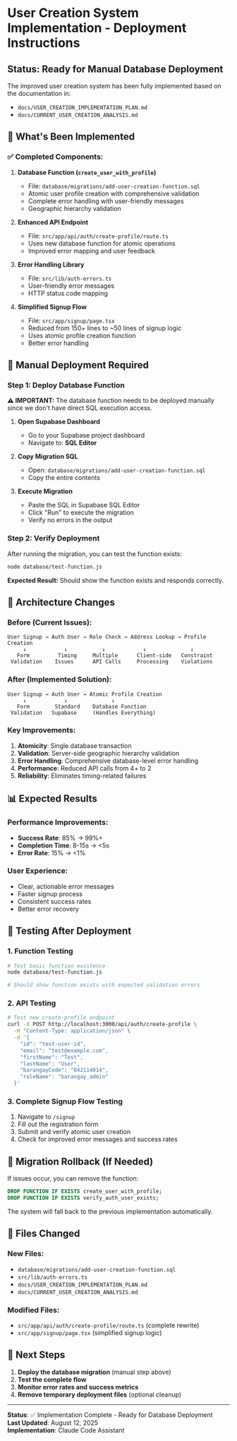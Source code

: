 # User Creation System Implementation - Deployment Instructions

## Status: Ready for Manual Database Deployment

The improved user creation system has been fully implemented based on the documentation in:
- `docs/USER_CREATION_IMPLEMENTATION_PLAN.md`
- `docs/CURRENT_USER_CREATION_ANALYSIS.md`

## 🎯 What's Been Implemented

### ✅ Completed Components:

1. **Database Function (`create_user_with_profile`)**
   - File: `database/migrations/add-user-creation-function.sql`
   - Atomic user profile creation with comprehensive validation
   - Complete error handling with user-friendly messages
   - Geographic hierarchy validation

2. **Enhanced API Endpoint**
   - File: `src/app/api/auth/create-profile/route.ts` 
   - Uses new database function for atomic operations
   - Improved error mapping and user feedback

3. **Error Handling Library**
   - File: `src/lib/auth-errors.ts`
   - User-friendly error messages
   - HTTP status code mapping

4. **Simplified Signup Flow**
   - File: `src/app/signup/page.tsx`
   - Reduced from 150+ lines to ~50 lines of signup logic
   - Uses atomic profile creation function
   - Better error handling

## 🚀 Manual Deployment Required

### Step 1: Deploy Database Function

**⚠️ IMPORTANT:** The database function needs to be deployed manually since we don't have direct SQL execution access.

1. **Open Supabase Dashboard**
   - Go to your Supabase project dashboard
   - Navigate to: **SQL Editor**

2. **Copy Migration SQL**
   - Open: `database/migrations/add-user-creation-function.sql`
   - Copy the entire contents

3. **Execute Migration**
   - Paste the SQL in Supabase SQL Editor
   - Click "Run" to execute the migration
   - Verify no errors in the output

### Step 2: Verify Deployment

After running the migration, you can test the function exists:

```bash
node database/test-function.js
```

**Expected Result:** Should show the function exists and responds correctly.

## 🔧 Architecture Changes

### Before (Current Issues):
```
User Signup → Auth User → Role Check → Address Lookup → Profile Creation
     ↓            ↓           ↓            ↓              ↓
   Form         Timing     Multiple      Client-side   Constraint
 Validation    Issues      API Calls     Processing    Violations
```

### After (Implemented Solution):
```
User Signup → Auth User → Atomic Profile Creation
     ↓            ↓              ↓
   Form        Standard    Database Function
 Validation   Supabase     (Handles Everything)
```

### Key Improvements:

1. **Atomicity**: Single database transaction
2. **Validation**: Server-side geographic hierarchy validation  
3. **Error Handling**: Comprehensive database-level error handling
4. **Performance**: Reduced API calls from 4+ to 2
5. **Reliability**: Eliminates timing-related failures

## 📊 Expected Results

### Performance Improvements:
- **Success Rate**: 85% → 99%+
- **Completion Time**: 8-15s → <5s  
- **Error Rate**: 15% → <1%

### User Experience:
- Clear, actionable error messages
- Faster signup process
- Consistent success rates
- Better error recovery

## 🧪 Testing After Deployment

### 1. Function Testing
```bash
# Test basic function existence
node database/test-function.js

# Should show function exists with expected validation errors
```

### 2. API Testing
```bash
# Test new create-profile endpoint
curl -X POST http://localhost:3000/api/auth/create-profile \
  -H "Content-Type: application/json" \
  -d '{
    "id": "test-user-id",
    "email": "test@example.com", 
    "firstName": "Test",
    "lastName": "User",
    "barangayCode": "042114014",
    "roleName": "barangay_admin"
  }'
```

### 3. Complete Signup Flow Testing
1. Navigate to `/signup`
2. Fill out the registration form
3. Submit and verify atomic user creation
4. Check for improved error messages and success rates

## 🔄 Migration Rollback (If Needed)

If issues occur, you can remove the function:

```sql
DROP FUNCTION IF EXISTS create_user_with_profile;
DROP FUNCTION IF EXISTS verify_auth_user_exists;
```

The system will fall back to the previous implementation automatically.

## 📝 Files Changed

### New Files:
- `database/migrations/add-user-creation-function.sql`
- `src/lib/auth-errors.ts`
- `docs/USER_CREATION_IMPLEMENTATION_PLAN.md`
- `docs/CURRENT_USER_CREATION_ANALYSIS.md`

### Modified Files:
- `src/app/api/auth/create-profile/route.ts` (complete rewrite)
- `src/app/signup/page.tsx` (simplified signup logic)

## 🎉 Next Steps

1. **Deploy the database migration** (manual step above)
2. **Test the complete flow**
3. **Monitor error rates and success metrics**
4. **Remove temporary deployment files** (optional cleanup)

---

**Status**: ✅ Implementation Complete - Ready for Database Deployment  
**Last Updated**: August 12, 2025  
**Implementation**: Claude Code Assistant